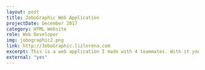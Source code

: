 ```yaml
---
layout: post
title: JoboGraphic Web Application
projectDate: December 2017
category: HTML Website
role: Web Developer
img: jobographic2.png
link: http://JoboGraphic.lizlorena.com
excerpt: This is a web application I made with 4 teammates. With it you can find jobs and companies near your area and directions to them. It uses 4 APIs, Javascript, jQuery, AJAX, and PHP.
external: "yes"
---
```

